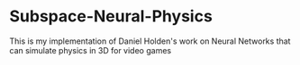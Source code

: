 # Subspace-Neural-Physics
This is my implementation of Daniel Holden's work on Neural Networks that can simulate physics in 3D for video games 
